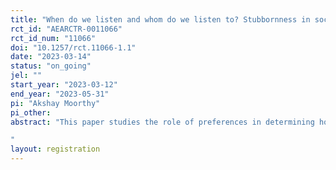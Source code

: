 ```yaml
---
title: "When do we listen and whom do we listen to? Stubbornness in social learning."
rct_id: "AEARCTR-0011066"
rct_id_num: "11066"
doi: "10.1257/rct.11066-1.1"
date: "2023-03-14"
status: "on_going"
jel: ""
start_year: "2023-03-12"
end_year: "2023-05-31"
pi: "Akshay Moorthy"
pi_other:
abstract: "This paper studies the role of preferences in determining how people react to information in social settings. Economists usually approach the decision to learn from others as one that is driven mainly by beliefs -- we want to learn from those who may know more than we do, and may choose not to do so if we think we are better at the task than others. While the role of preferences has been studied in the context of motivated reasoning or cognitive biases (Bénabou and Tirole, 2016; Benjamin, 2019), their general role in information demand is largely unexplored. The main idea of this paper is that people may have preferences for whether to listen to others, and to whom they to listen to. I posit that individuals want to learn from those who can help them get to a better outcome (as in standard models), but the \emph{act} of learning from others may be psychologically costly and causes people to not learn when they want to/should. To test this, I run online experiments on Prolific and a panel survey sample.
"
layout: registration
---
```


